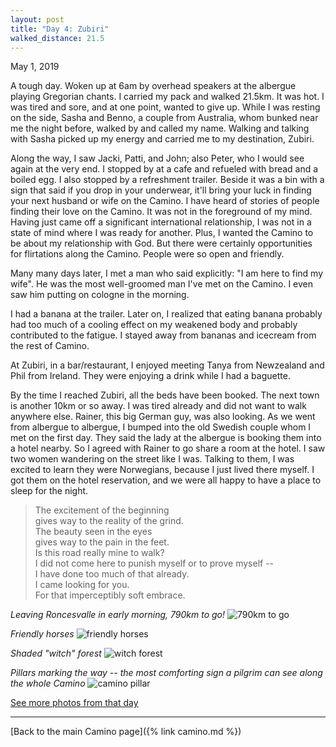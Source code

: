 ```yaml
---
layout: post
title: "Day 4: Zubiri"
walked_distance: 21.5
---
```

May 1, 2019

A tough day. Woken up at 6am by overhead speakers at the albergue playing Gregorian chants. I carried my pack and walked 21.5km. It was hot. I was tired and sore, and at one point, wanted to give up. While I was resting on the side, Sasha and Benno, a couple from Australia, whom bunked near me the night before, walked by and called my name. Walking and talking with Sasha picked up my energy and carried me to my destination, Zubiri.

Along the way, I saw Jacki, Patti, and John; also Peter, who I would see again at the very end. I stopped by at a cafe and refueled with bread and a boiled egg. I also stopped by a refreshment trailer. Beside it was a bin with a sign that said if you drop in your underwear, it'll bring your luck in finding your next husband or wife on the Camino. I have heard of stories of people finding their love on the Camino. It was not in the foreground of my mind. Having just came off a significant international relationship, I was not in a state of mind where I was ready for another. Plus, I wanted the Camino to be about my relationship with God. But there were certainly opportunities for flirtations along the Camino. People were so open and friendly.

Many many days later, I met a man who said explicitly: "I am here to find my wife". He was the most well-groomed man I've met on the Camino. I even saw him putting on cologne in the morning.

I had a banana at the trailer. Later on, I realized that eating banana probably had too much of a cooling effect on my weakened body and probably contributed to the fatigue. I stayed away from bananas and icecream from the rest of Camino.

At Zubiri, in a bar/restaurant, I enjoyed meeting Tanya from Newzealand and Phil from Ireland. They were enjoying a drink while I had a baguette. 

By the time I reached Zubiri, all the beds have been booked. The next town is another 10km or so away. I was tired already and did not want to walk anywhere else. Rainer, this big German guy, was also looking. As we went from albergue to albergue, I bumped into the old Swedish couple whom I met on the first day. They said the lady at the albergue is booking them into a hotel nearby. So I agreed with Rainer to go share a room at the hotel. I saw two women wandering on the street like I was. Talking to them, I was excited to learn they were Norwegians, because I just lived there myself. I got them on the hotel reservation, and we were all happy to have a place to sleep for the night.

> The excitement of the beginning   
> gives way to the reality of the grind.  
> The beauty seen in the eyes  
> gives way to the pain in the feet.  
> Is this road really mine to walk?  
> I did not come here to punish myself or to prove myself --  
> I have done too much of that already.  
> I came looking for you.  
> For that imperceptibly soft embrace.  

*Leaving Roncesvalle in early morning, 790km to go!*
![790km to go](https://lh3.googleusercontent.com/825a5Et16KCDnaqI3ruNDcuLuvixLOM_zDlGduuhjIHaXDZUNuoiKwLffvPD0zCEiyTo96zGFyqCB7Bc3atstFo10Q6aFkZD5MbM9SN18xmeU8LfcELoJYplAtSSoTjwaUpMNMKzoVEdxIzZrm9aHwjWpJ8Yr-43WqkGuEPmovhmthlnErI4qWxxuLUFG0EBFJtQxuQv4XSEOlkNEG0dB8TR_7uFSb2mDx3zpy7rQHgLIwWK_A_A_WsiYZFb716paAqmYWOrK1ZXy28Gi15MLuPd2Tm6rlkpOx0ADNJrRfx2DI7EzK7GcmmXk8IxTE2EJ8BpKDxluoCIC1lQ7ROKYCwg9mYlOlgCgITaW4q2z6rOsrKe0JdV_tSCpkV8A74qdi6DnSaE_YTFJwmPh_xcf61fHM5gJRjMy7oczbA9ciljQpoMD6WnOdVIxnVhKAGxT6LqswQXrpt1RLgGJw3SWorvTHr-0xoa8Kl4AzVDeqjyZe4rShpzt5oQpOJNsDl2TN-tDQrMrqtQ80D8DymoZmcwtNb8eutroCCyrr9vzKq0I-DXyEZGZw_vzId_I-FOENfIxZfwX4ezHz3QisE7uF4zkSLlFp_tcdogDq9T1mNyVd-ZUv1DSOEAEknHTWI9fT4bjwjAZIPYXSLBKSrrs1L7_0sm7ZHcnFGeBh6Rhw52tFmoNy9tcyUw5Bt1W3jnwCqSKjppLT3dRVkvFj9uvJjGVszSgb43dsR-CQ_BibQAILtl90TPcg4=w1840-h1240-no)

*Friendly horses*
![friendly horses](https://lh3.googleusercontent.com/GHQ3_-otQZeOdnlPFc2bhxv5_C1km7sxJoTwhNU24Tw4WDGwCqm1-YLpe70k-3HBVQUaQzqQrz-sEEttwc8xXC8B8MJ3Mzqn85mVI8LCVvYji8cLbJoSiLX3EnLVxW45vl1kA1f2mowB7T9CzNP7m_KJArON4m7TNm60Zd_IcEkBtyg7hfJHgS1SMZ64zR3gx3dMZ9KqzBCh4y67qUhYjI9Ya3zC3vKhyHRVBRwgD0AuK9TZgjb0hNcmnKr4VFsCBqljjCeyZKPA_RYAJ54eJ5NMlztVR9BATBkpT-wiwnpU-XnvINhzgejLyweco2hKq86fkXDS-zw5I4YRiAKvqXPopsCpc8NgAsHNM-8yVcyj9t9v6m7SaZnPNS-9scdlp0Kl4zg-xTFspVryQAmHNYIIihByIX5G8zyTWhaXL5WIUnukXw8nNgRIhvXPNdjN-x283rOOfpGZHdd0daCO4XVT7SAG9zxW9m4QAGCX55FjiNLkeF_zxQgZHuV5Z792uWMsewI3Lm5gKYWZlccesH7t-gsEpGvBOkrQ-xnerGTHm7LdUA4Ei3h9_Vi_YhBFYKtFUw3RIURxNGGUmTpT9AQLP2QOvEjkEwBJkQqSUoHuecWJbLb4_sP5Fn25BoKH-NmsR-qPF2V37qYEiPadcs-DZgVpC0rNIo1e--Vukd8oMJ6KfR3s6LnKY5_FizzykgKTQpVswXdhrk7YZ-lnPSBVl6FMqe-BKqffweywq6okY0lqPiV8nKA=w1840-h1036-no)

*Shaded "witch" forest*
![witch forest](https://lh3.googleusercontent.com/s7rEwELAT8GwCwjlh__Uwuqt1RO7V4_RP15wDBBWZ1LKjqLyICvqPHYqOAccaUYrmq7Aq-n66OUQ-XW-FFfmADTGUT62sGPWyBpi60soPyLeyFPmbD0PhsxN5iAGAFJeUPaU46BuWGmC5lhEoPMxrMgW4rHhDWY0C3UOEF9jH5r0dIAWwWOxm4rmtAQFX6Zltl4dGFoam8dHg5iXOSUHbyvTchFpwWpX29NIg1KEQJiora3oSHDIH4p-hRwoLuwZCZ1JqbnWoMf_5Xmq0PUFTmaTBPuRCg1MEvs8qWWxCP3UEHCPY5a0WA1fO4dhh9aZgQCUC8qTDfIvTgk6zmp6znum7S3pIKLL9We-RyoKHYTjP3HufWYxc1Snx-Ku0nKO5vQtOUQY_rLaWJSwlw3ricXtrUK7wAz8jQVEWlvc3kaTnZ8HEYxIM4k9rb4RoT5cYtLtxLg6ddp1YhyT9NJA0TQKygE4L55WeL-H3FHWK6GdAfB2ts5ZFv7n_WF41O7kmWCQBRrG7sTzmAwrMlf_dDz3YUbtDr7k4FHpB92Wz1EbWPVrqnG1LmDhTuo0WG8OnuNubssHPgNQ7tKLiXtORSEElrBd-hFRRzrhJRVjH4Lk-iiKvRsVh6xiRtWPFLai43ayJlEEijuEV9mcRcalNTnG4cmlDWI6AI-_o4g-Jpcqg2UD3G3ykOoLp1g3i9QE_N2a_jnVkzLo5ytrdPei5CSTA7jXRY5AKTovEePKmhlIU4dpvYE7J6M=w1840-h1036-no)

*Pillars marking the way -- the most comforting sign a pilgrim can see along the whole Camino*
![camino pillar](https://lh3.googleusercontent.com/he28HPG8UMDH3CconL_LCuhmnQ5r1khi6GDFl2KA-rmS8NseoEheRuRC6JitbEcSFlS8Jombhl_3usbYc8nsYmYE9q-nlCdFG3MVpuL8p4Bx4e35_A8HdKbvOmFTUDoHGKNODqVZsYkAqIqHoAziglAKup4Gg9VG7SLGlwK5XJ0wUW-2eEN2G81MJ_E5hBwy4R18tJdEyxlFijtY0x4pORCl042jla5YG9FxqceI3rWCOFHG8r2wQkX9zrPaF15R-y2wz070OcmvXHXYaRfw6eMObG4O4VppACnZ-fSZMpgXv-_ygcmnCnWgkSv23eIrmXmvWCF3QsN0kFUcLl85mm7zlo55qCQxCJv_jEx9cVBKeWpTbCQ8IBMKEL_7NMoQTFXqzmhlRFQzHGcgjd42F_oZ6yq18gPlIBDg_OBHxuuRL0PXQshV62FpBjEQDe4bWkyltsx4YvEFHcVbgCX1aw-O9Fl9c9YbKTVH8u2sFr804Ehn9hts5P_HZ-Uw5NtOFccwr9T-UomT1EL93383vIshUdHtNWz5Ea7ZyOwn-Gv73gTLxOlE57CLUHb1bcLfM4Bx14OSiXmqeKPabOKQHVx-AG4BSBCWzk5A9fNCxiI_-DE7FfyPcHcAqpMb580eTl3zrc3q4DXa6n3gO8Fv_zG6UqDBBtT7KTuwNA00EOq0zZxrWVT5Yi2oUnnfSTvG5pZBM0tDC_0N5ApTp3t0xpc2IE8SoFtKnxj6rdJrL_WYddYNfhRVxNQ=w792-h1406-no)

[See more photos from that day](https://photos.app.goo.gl/uvhMg9kAWnsNpSXL6)

---

[Back to the main Camino page]({% link camino.md %})